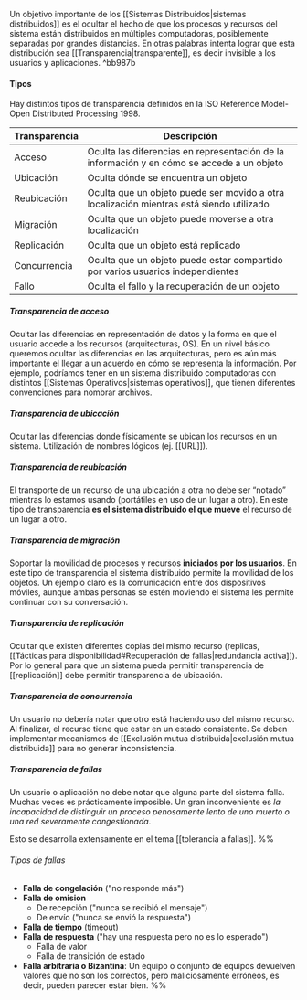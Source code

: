 Un objetivo importante de los [[Sistemas Distribuidos|sistemas distribuidos]] es el ocultar el hecho de que los procesos y recursos del sistema están distribuidos en múltiples computadoras, posiblemente separadas por grandes distancias. En otras palabras intenta lograr que esta distribución sea [[Transparencia|transparente]], es decir invisible a los usuarios y aplicaciones. ^bb987b

#### Tipos
Hay distintos tipos de transparencia definidos en la ISO Reference Model-Open Distributed Processing 1998.

| Transparencia | Descripción                                                                                |
|---------------|--------------------------------------------------------------------------------------------|
| Acceso        | Oculta las diferencias en representación de la información y en cómo se accede a un objeto |
| Ubicación     | Oculta dónde se encuentra un objeto                                                        |
| Reubicación   | Oculta que un objeto puede ser movido a otra localización mientras está siendo utilizado   |
| Migración     | Oculta que un objeto puede moverse a otra localización                                     |
| Replicación   | Oculta que un objeto está replicado                                                        |
| Concurrencia  | Oculta que un objeto puede estar compartido por varios usuarios independientes             |
| Fallo         | Oculta el fallo y la recuperación de un objeto                                             |

##### Transparencia de acceso
Ocultar las diferencias en representación de datos y la forma en que el usuario accede a los recursos (arquitecturas, OS). En un nivel básico queremos ocultar las diferencias en las arquitecturas, pero es aún más importante el llegar a un acuerdo en cómo se representa la información. Por ejemplo, podríamos tener en un sistema distribuido computadoras con distintos [[Sistemas Operativos|sistemas operativos]], que tienen diferentes convenciones para nombrar archivos.

##### Transparencia de ubicación 
Ocultar las diferencias donde físicamente se ubican los recursos en un sistema. Utilización de nombres lógicos (ej. [[URL]]).

##### Transparencia de reubicación 
El transporte de un recurso de una ubicación a otra no debe ser “notado” mientras lo estamos usando (portátiles en uso de un lugar a otro). En este tipo de transparencia **es el sistema distribuido el que mueve** el recurso de un lugar a otro.

##### Transparencia de migración 
Soportar la movilidad de procesos y recursos **iniciados por los usuarios**. En este tipo de transparencia el sistema distribuido permite la movilidad de los objetos. Un ejemplo claro es la comunicación entre dos dispositivos móviles, aunque ambas personas se estén moviendo el sistema les permite continuar con su conversación.

##### Transparencia de replicación 
Ocultar que existen diferentes copias del mismo recurso (replicas, [[Tácticas para disponibilidad#Recuperación de fallas|redundancia activa]]). Por lo general para que un sistema pueda permitir transparencia de [[replicación]] debe permitir transparencia de ubicación.

##### Transparencia de concurrencia 
Un usuario no debería notar que otro está haciendo uso del mismo recurso. Al finalizar, el recurso tiene que estar en un estado consistente. Se deben implementar mecanismos de [[Exclusión mutua distribuida|exclusión mutua distribuida]] para no generar inconsistencia.

##### Transparencia de fallas
Un usuario o aplicación no debe notar que alguna parte del sistema falla. Muchas veces es prácticamente imposible. Un gran inconveniente es *la incapacidad de distinguir un proceso penosamente lento de uno muerto o una red severamente congestionada*.

Esto se desarrolla extensamente en el tema [[tolerancia a fallas]].
%%
###### Tipos de fallas
- **Falla de congelación** ("no responde más")
- **Falla de omision**
	- De recepción ("nunca se recibió el mensaje")
	- De envío ("nunca se envió la respuesta")
- **Falla de tiempo** (timeout)
- **Falla de respuesta** ("hay una respuesta pero no es lo esperado")
	- Falla de valor
	- Falla de transición de estado 
- **Falla arbitraria o Bizantina**: Un equipo o conjunto de equipos devuelven valores que no son los correctos, pero maliciosamente erróneos, es decir, pueden parecer estar bien.
%%
